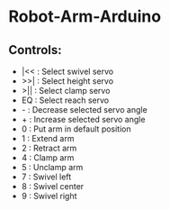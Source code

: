 # Robot-Arm-Arduino
## Controls:
- |\<\< : Select swivel servo
- \>\>| : Select height servo
- \>|| : Select clamp servo
- EQ : Select reach servo
- \- : Decrease selected servo angle
- \+ : Increase selected servo angle
- 0 : Put arm in default position
- 1 : Extend arm
- 2 : Retract arm
- 4 : Clamp arm
- 5 : Unclamp arm
- 7 : Swivel left
- 8 : Swivel center
- 9 : Swivel right
